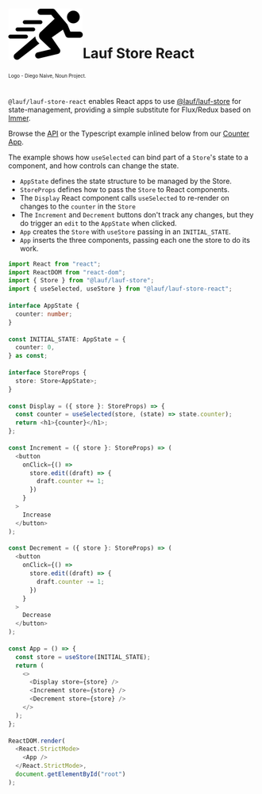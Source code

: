 <img src="https://github.com/cefn/lauf/raw/main/vector/logo.png" alt="Logo - Image of Runner" align="left"><br></br>

# Lauf Store React

<sub><sup>Logo - Diego Naive, Noun Project.</sup></sub>
<br></br>

`@lauf/lauf-store-react` enables React apps to use [@lauf/lauf-store](https://github.com/cefn/lauf/tree/main/modules/lauf-store)
for state-management, providing a simple substitute for Flux/Redux based on
[Immer](https://immerjs.github.io/immer/).

Browse the [API](https://cefn.com/lauf/api) or the Typescript example inlined below from our [Counter
App](https://github.com/cefn/lauf/tree/main/apps/counter).

The example shows how `useSelected` can bind part of a `Store`'s state to a component,
and how controls can change the state.

- `AppState` defines the state structure to be managed by the Store.
- `StoreProps` defines how to pass the `Store` to React components.
- The `Display` React component calls `useSelected` to re-render on changes to the `counter` in the `Store`
- The `Increment` and `Decrement` buttons don't track any changes, but they do trigger an `edit` to the `AppState` when clicked.
- `App` creates the `Store` with `useStore` passing in an `INITIAL_STATE`.
- `App` inserts the three components, passing each one the store to do its work.

```typescript
import React from "react";
import ReactDOM from "react-dom";
import { Store } from "@lauf/lauf-store";
import { useSelected, useStore } from "@lauf/lauf-store-react";

interface AppState {
  counter: number;
}

const INITIAL_STATE: AppState = {
  counter: 0,
} as const;

interface StoreProps {
  store: Store<AppState>;
}

const Display = ({ store }: StoreProps) => {
  const counter = useSelected(store, (state) => state.counter);
  return <h1>{counter}</h1>;
};

const Increment = ({ store }: StoreProps) => (
  <button
    onClick={() =>
      store.edit((draft) => {
        draft.counter += 1;
      })
    }
  >
    Increase
  </button>
);

const Decrement = ({ store }: StoreProps) => (
  <button
    onClick={() =>
      store.edit((draft) => {
        draft.counter -= 1;
      })
    }
  >
    Decrease
  </button>
);

const App = () => {
  const store = useStore(INITIAL_STATE);
  return (
    <>
      <Display store={store} />
      <Increment store={store} />
      <Decrement store={store} />
    </>
  );
};

ReactDOM.render(
  <React.StrictMode>
    <App />
  </React.StrictMode>,
  document.getElementById("root")
);
```
